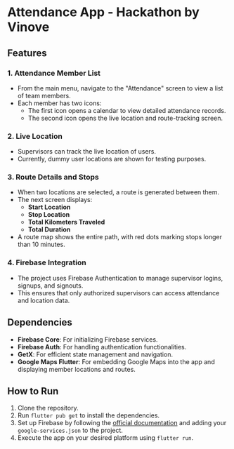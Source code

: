 # Attendance App - Hackathon by Vinove

## Features

### 1. Attendance Member List

- From the main menu, navigate to the "Attendance" screen to view a list of team members.
- Each member has two icons:
  - The first icon opens a calendar to view detailed attendance records.
  - The second icon opens the live location and route-tracking screen.

### 2. Live Location

- Supervisors can track the live location of users.
- Currently, dummy user locations are shown for testing purposes.

### 3. Route Details and Stops

- When two locations are selected, a route is generated between them.
- The next screen displays:
  - **Start Location**
  - **Stop Location**
  - **Total Kilometers Traveled**
  - **Total Duration**
- A route map shows the entire path, with red dots marking stops longer than 10 minutes.

### 4. Firebase Integration

- The project uses Firebase Authentication to manage supervisor logins, signups, and signouts.
- This ensures that only authorized supervisors can access attendance and location data.
  
## Dependencies

- **Firebase Core**: For initializing Firebase services.
- **Firebase Auth**: For handling authentication functionalities.
- **GetX**: For efficient state management and navigation.
- **Google Maps Flutter**: For embedding Google Maps into the app and displaying member locations and routes.

## How to Run

1. Clone the repository.
2. Run `flutter pub get` to install the dependencies.
3. Set up Firebase by following the [official documentation](https://firebase.flutter.dev/docs/overview) and adding your `google-services.json` to the project.
4. Execute the app on your desired platform using `flutter run`.
